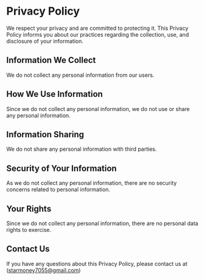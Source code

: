 # Privacy Policy

We respect your privacy and are committed to protecting it. This Privacy Policy informs you about our practices regarding the collection, use, and disclosure of your information.

## Information We Collect

We do not collect any personal information from our users. 

## How We Use Information

Since we do not collect any personal information, we do not use or share any personal information.

## Information Sharing

We do not share any personal information with third parties.

## Security of Your Information

As we do not collect any personal information, there are no security concerns related to personal information.

## Your Rights

Since we do not collect any personal information, there are no personal data rights to exercise.

## Contact Us

If you have any questions about this Privacy Policy, please contact us at (starmoney7055@gmail.com)

